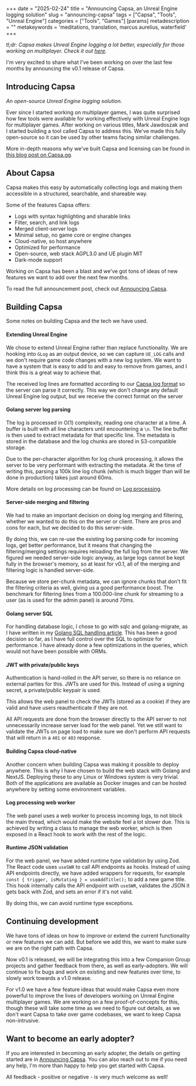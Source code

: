 +++
date = "2025-02-24"
title = "Announcing Capsa, an Unreal Engine logging solution"
slug = "announcing-capsa"
tags = ["Capsa", "Tools", "Unreal Engine"]
categories = ["Tools", "Games"]
[params]
  metadescription = ""
  metakeywords = 'meditations, translation, marcus aurelius, waterfield'
+++

_tl;dr: Capsa makes Unreal Engine logging a lot better, especially for those working on multiplayer. Check it out [here](https://capsa.gg/blog/announcing-capsa)._



I'm very excited to share what I've been working on over the last few months by announcing the v0.1 release of Capsa.

## Introducing Capsa

_An open-source Unreal Engine logging solution._

Ever since I started working on multiplayer games, I was quite surprised how few tools were available for working effectively with Unreal Engine logs for multiplayer games. After working on various titles, Mark Jawdoszak and I started building a tool called Capsa to address this. We've made this fully open-source so it can be used by other teams facing similar challenges.

More in-depth reasons why we've built Capsa and licensing can be found in [this blog post on Capsa.gg](https://capsa.gg/blog/why-we-built-capsa/).

## About Capsa

Capsa makes this easy by automatically collecting logs and making them accessible in a structured, searchable, and shareable way.

Some of the features Capsa offers:

- Logs with syntax highlighting and sharable links
- Filter, search, and link logs
- Merged client-server logs
- Minimal setup, no game core or engine changes
- Cloud-native, so host anywhere
- Optimized for performance
- Open-source, web stack AGPL3.0 and UE plugin MIT
- Dark-mode support

Working on Capsa has been a blast and we've got tons of ideas of new features we want to add over the next few months.

To read the full announcement post, check out [Announcing Capsa](https://capsa.gg/blog/announcing-capsa).

## Building Capsa

Some notes on building Capsa and the tech we have used.

#### Extending Unreal Engine

We chose to extend Unreal Engine rather than replace functionality. We are hooking into `GLog` as an output device, so we can capture `UE_LOG` calls and we don't require game code changes with a new log system. We want to have a system that is easy to add to and easy to remove from games, and I think this is a great way to achieve that.

The received log lines are formatted according to our [Capsa log format](https://capsa.gg/docs/technical/protocol) so the server can parse it correctly. This way we don't change any default Unreal Engine log output, but we receive the correct format on the server

#### Golang server log parsing

The log is processed in O(1) complexity, reading one character at a time. A buffer is built with all line characters until encountering a `\n`. The line buffer is then used to extract metadata for that specific line. The metadata is stored in the database and the log chunks are stored in S3-compatible storage.

Due to the per-character algorithm for log chunk processing, it allows the server to be very performant with extracting the metadata. At the time of writing this, parsing a 100k line log chunk (which is much bigger than will be done in production) takes just around 60ms.

More details on log processing can be found on [Log processing](https://capsa.gg/docs/technical/log-processing).

#### Server-side merging and filtering

We had to make an important decision on doing log merging and filtering, whether we wanted to do this on the server or client. There are pros and cons for each, but we decided to do this server-side.

By doing this, we can re-use the existing log parsing code for incoming logs, get better performance, but it means that changing the filtering/merging settings requires reloading the full log from the server. We figured we needed server-side logic anyway, as large logs cannot be kept fully in the browser's memory, so at least for v0.1, all of the merging and filtering logic is handled server-side.

Because we store per-chunk metadata, we can ignore chunks that don't fit the filtering criteria as well, giving us a good performance boost. The benchmark for filtering lines from a 100.000-line chunk for streaming to a user (as is used for the admin panel) is around 70ms.

#### Golang server SQL

For handling database logic, I chose to go with sqlc and golang-migrate, as I have written in my [Golang SQL handling article](./best-golang-sql-handling). This has been a good decision so far, as I have full control over the SQL to optimize for performance. I have already done a few optimizations in the queries, which would not have been possible with ORMs.

#### JWT with private/public keys

Authentication is hand-rolled in the API server, so there is no reliance on external parties for this. JWTs are used for this. Instead of using a signing secret, a private/public keypair is used.

This allows the web panel to check the JWTs (stored as a cookie) if they are valid and have users reauthenticate if they are not.

All API requests are done from the browser directly to the API server to not unnecessarily increase server load for the web panel. Yet we still want to validate the JWTs on page load to make sure we don't perform API requests that will return in a `401` or `403` response.

#### Building Capsa cloud-native

Another concern when building Capsa was making it possible to deploy anywhere. This is why I have chosen to build the web stack with Golang and NextJS. Deploying these to any Linux or Windows system is very trivial. Both of the applications are available as Docker images and can be hosted anywhere by setting some environment variables.

#### Log processing web worker

The web panel uses a web worker to process incoming logs, to not block the main thread, which would make the website feel a lot slower due. This is achieved by writing a class to manage the web worker, which is then exposed in a React hook to work with the rest of the logic.

#### Runtime JSON validation

For the web panel, we have added runtime type validation by using Zod. The React code uses `useSWR` to call API endpoints as hooks. Instead of using API endpoints directly, we have added wrappers for requests, for example `const { trigger, isMutating } = useAddTitle();` to add a new game title. This hook internally calls the API endpoint with `useSWR`, validates the JSON it gets back with Zod, and sets an error if it's not valid.

By doing this, we can avoid runtime type exceptions.

## Continuing development

We have tons of ideas on how to improve or extend the current functionality or new features we can add. But before we add this, we want to make sure we are on the right path with Capsa.

Now v0.1 is released, we will be integrating this into a few Companion Group projects and gather feedback from there, as well as early-adopters. We will continue to fix bugs and work on existing and new features over time, to slowly work towards a v1.0 release.

For v1.0 we have a few feature ideas that would make Capsa even more powerful to improve the lives of developers working on Unreal Engine multiplayer games. We are working on a few proof-of-concepts for this, though these will take some time as we need to figure out details, as we don't want Capsa to take over game codebases, we want to keep Capsa non-intrusive.

## Want to become an early adopter?

If you are interested in becoming an early adopter, the details on getting started are in [Announcing Capsa](https://capsa.gg/blog/announcing-capsa). You can also reach out to me if you need any help, I'm more than happy to help you get started with Capsa.

All feedback - positive or negative - is very much welcome as well!
